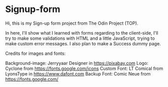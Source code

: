 # Signup-form

Hi, this is my Sign-up form project from The Odin Project (TOP).

In here, I'll show what I learned with forms regarding to the client-side, I'll try to make some validations with HTML and a little JavaScript, trying to make custom error messages. I also plan to make a Success dummy page.

Credits for images and fonts:

Background-image: Jerryyaar Designer in https://pixabay.com
Logo: Cyclone from https://fonts.google.com/icons
Custom Font: LT Comical from LyonsType in https://www.dafont.com
Backup Font: Comic Neue from https://fonts.google.com/
